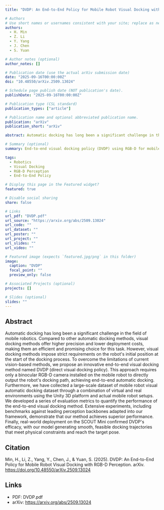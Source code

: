 ```yaml
---
title: "DVDP: An End-to-End Policy for Mobile Robot Visual Docking with RGB-D Perception"

# Authors
# Use short names or usernames consistent with your site; replace as needed
authors:
  - H. Min
  - Z. Li
  - Y. Yang
  - J. Chen
  - S. Yuan

# Author notes (optional)
author_notes: []

# Publication date (use the actual arXiv submission date)
date: "2025-09-16T00:00:00Z"
doi: "10.48550/arXiv.2509.13024"

# Schedule page publish date (NOT publication's date).
publishDate: "2025-09-16T00:00:00Z"

# Publication type (CSL standard)
publication_types: ["article"]

# Publication name and optional abbreviated publication name.
publication: "arXiv"
publication_short: "arXiv"

abstract: Automatic docking has long been a significant challenge in the field of mobile robotics. Compared to other automatic docking methods, visual docking methods offer higher precision and lower deployment costs, making them an efficient and promising choice for this task. However, visual docking methods impose strict requirements on the robot's initial position at the start of the docking process. To overcome the limitations of current vision-based methods, we propose an innovative end-to-end visual docking method named DVDP (direct visual docking policy). This approach requires only a binocular RGB-D camera installed on the mobile robot to directly output the robot's docking path, achieving end-to-end automatic docking. Furthermore, we have collected a large-scale dataset of mobile robot visual automatic docking dataset through a combination of virtual and real environments using the Unity 3D platform and actual mobile robot setups. We developed a series of evaluation metrics to quantify the performance of the end-to-end visual docking method. Extensive experiments, including benchmarks against leading perception backbones adapted into our framework, demonstrate that our method achieves superior performance. Finally, real-world deployment on the SCOUT Mini confirmed DVDP's efficacy, with our model generating smooth, feasible docking trajectories that meet physical constraints and reach the target pose.

# Summary (optional)
summary: End-to-end visual docking policy (DVDP) using RGB-D for mobile robots; state-of-the-art results and real-world deployment.

tags:
  - Robotics
  - Visual Docking
  - RGB-D Perception
  - End-to-End Policy

# Display this page in the Featured widget?
featured: true

# Disable social sharing
share: false

# Links
url_pdf: "DVDP.pdf"
url_source: "https://arxiv.org/abs/2509.13024"
url_code: ""
url_dataset: ""
url_poster: ""
url_project: ""
url_slides: ""
url_video: ""

# Featured image (expects `featured.jpg/png` in this folder)
image:
  caption: "DVDP"
  focal_point: ""
  preview_only: false

# Associated Projects (optional)
projects: []

# Slides (optional)
slides: ""
---
```


## Abstract

Automatic docking has long been a significant challenge in the field of mobile robotics. Compared to other automatic docking methods, visual docking methods offer higher precision and lower deployment costs, making them an efficient and promising choice for this task. However, visual docking methods impose strict requirements on the robot's initial position at the start of the docking process. To overcome the limitations of current vision-based methods, we propose an innovative end-to-end visual docking method named DVDP (direct visual docking policy). This approach requires only a binocular RGB-D camera installed on the mobile robot to directly output the robot's docking path, achieving end-to-end automatic docking. Furthermore, we have collected a large-scale dataset of mobile robot visual automatic docking dataset through a combination of virtual and real environments using the Unity 3D platform and actual mobile robot setups. We developed a series of evaluation metrics to quantify the performance of the end-to-end visual docking method. Extensive experiments, including benchmarks against leading perception backbones adapted into our framework, demonstrate that our method achieves superior performance. Finally, real-world deployment on the SCOUT Mini confirmed DVDP's efficacy, with our model generating smooth, feasible docking trajectories that meet physical constraints and reach the target pose.

## Citation

Min, H., Li, Z., Yang, Y., Chen, J., & Yuan, S. (2025). DVDP: An End-to-End Policy for Mobile Robot Visual Docking with RGB-D Perception. arXiv. https://doi.org/10.48550/arXiv.2509.13024

## Links

- PDF: DVDP.pdf
- arXiv: https://arxiv.org/abs/2509.13024

